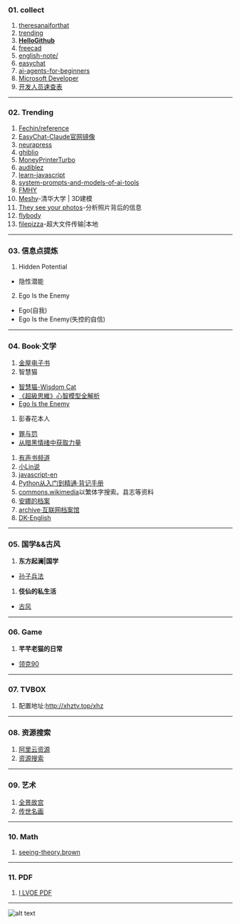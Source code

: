 ### 01. collect
1. [theresanaiforthat](https://theresanaiforthat.com/)
1. [trending](https://github.com/trending)
1. **[HelloGithub](https://hellogithub.com/)**
1. [freecad](https://www.freecad.org/)
1. [english-note/](https://hzpt-inet-club.github.io/english-note/)
1. [easychat](https://easychat.top/)
1. [ai-agents-for-beginners](https://github.com/microsoft/ai-agents-for-beginners)
1. [Microsoft Developer](https://www.youtube.com/watch?v=OhI05_aJkA)
1. [开发人员速查表](https://cheatsheets.zip/)
---
### 02. Trending
1. [Fechin/reference](https://github.com/Fechin/reference)
1. [EasyChat-Claude官网镜像](https://easychat.top/)
1. [neurapress](https://github.com/tianyaxiang/neurapress)
1. [ghiblio](https://ghiblio.art/zh)
1. [MoneyPrinterTurbo](https://github.com/harry0703/MoneyPrinterTurbo)
1. [audiblez](https://github.com/santinic/audiblez)
1. [learn-javascript](https://github.com/sumn2u/learn-javascript)
1. [system-prompts-and-models-of-ai-tools](https://github.com/x1xhlol/system-prompts-and-models-of-ai-tools)
1. [FMHY](https://fmhy.net/)
1. [Meshy](https://www.meshy.ai/)-清华大学 | 3D建模
1. [They see your photos](https://theyseeyourphotos.com/)-分析照片背后的信息
1. [flybody](https://github.com/TuragaLab/flybody)
1. [filepizza](https://github.com/kern/filepizza)-超大文件传输|本地
---
### 03. 信息点提炼
1. Hidden Potential
  - 隐性潜能
2. Ego Is the Enemy
  - Ego(自我)
  - Ego Is the Enemy(失控的自信)
---
### 04. Book·文学
1. [金屋电子书](https://pdfs.top/)
1. 智慧猫
  - [智慧猫-Wisdom Cat](https://www.youtube.com/@wisdomcat369/videos)
  - [《超級思維》心智模型全解析](https://www.youtube.com/watch?v=kX8_uexJGE8)
  - [Ego Is the Enemy](https://www.youtube.com/watch?v=JnNUjFm4new)
1. 彭春花本人
  - [罪与罚](https://v.douyin.com/qIFpNcEPdKs/)
  - [从暗黑情绪中获取力量](https://v.douyin.com/Pe9fdOqWUHA/)
1. [有声书频道](https://www.youtube.com/@ysschannel)
1. [小Lin说](https://www.youtube.com/watch?v=6y-JN5tA-pc)
1. [javascript-en](https://javascript.sumankunwar.com.np/en/)
1. [Python从入门到精通·背记手册](https://www.scribd.com/document/824085167/Python%E8%83%8C%E8%AE%B0%E6%89%8B%E5%86%8C)
1. [commons.wikimedia](https://commons.wikimedia.org/wiki/%E9%A6%96%E9%A1%B5?uselang=zh-cn)以繁体字搜索。县志等资料
1. [安娜的档案](https://zh.annas-archive.org/)
1. [archive·互联网档案馆](https://archive.org/)
1. [DK-English](https://www.dkefe.com/cn)
---
### 05. 国学&&古风
1. **东方起澜|国学**
  - [孙子兵法](https://v.douyin.com/DcWqKw63jgg/)
1. **伎仙的私生活**
  - [古风](https://v.douyin.com/NSGROYHIqNg/)
---
### 06. Game
1. **芊芊老猫的日常**
  - [领克90](https://v.douyin.com/RvRbq7pvCE4/)
---
### 07. TVBOX
1. 配置地址:http://xhztv.top/xhz
---
### 08. 资源搜索
1. [阿里云资源](https://aliyunpan1.com/)
1. [资源搜索](https://aliyunpan1.com/search.php)
---
### 09. 艺术
1. [全景故宫](https://pano.dpm.org.cn/)
1. [传世名画](https://news.cgtn.com/event/2023/The-Song-Painted-Nature/index.html?lang=zh)
---
### 10. Math
1. [seeing-theory.brown](https://seeing-theory.brown.edu/basic-probability/cn.html)
---
### 11. PDF
1. [I LVOE PDF](https://ilovepdf.com/zh-cn)
---
![alt text](https://upload-bbs.miyoushe.com/upload/2022/11/01/266607709/6cc988d046df34315681e50f9c9f299c_1259576169906078498.PNG?x-oss-process=image//resize,s_60/quality,q_80/auto-orient,0/interlace,1/format,png)